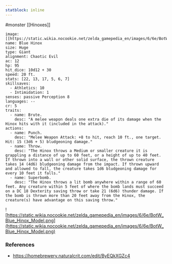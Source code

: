 ```yaml
---
statblock: inline
---
```

#monster [[Hinoxes]]

```statblock
image: [[https://static.wikia.nocookie.net/zelda_gamepedia_en/images/6/6e/BotW_Blue_Hinox_Model.png]]
name: Blue Hinox
size: Huge
type: Giant
alignment: Chaotic Evil
ac: 12
hp: 95
hit_dice: 10d12 + 30
speed: 20 ft.
stats: [22, 13, 17, 5, 6, 7]
skillsaves:
  - Athletics: 10
  - Intimidation: 1
senses: passive Perception 8
languages: --
cr: 5
traits:
  - name: Brute.
    desc: "A melee weapon deals one extra die of its damage when the Hinox hits with it (included in the attack)."
actions:
  - name: Punch.
    desc: "Melee Weapon Attack: +8 to hit, reach 10 ft., one target. Hit: 15 (3d6 + 5) bludgeoning damage."
  - name: Throw.
    desc: "The Hinox throws a Medium or smaller creature it is grappling a distance of up to 60 feet, or a height of up to 40 feet. If thrown into a wall or other solid surface, the thrown creature takes 14 (4d6) bludgeoning damage from the impact. If thrown upward and allowed to fall, the creature takes 1d6 bludgeoning damage for every 10 feet it falls."
  - name: Superbomb.
    desc: "The Hinox throws a lit bomb anywhere within a range of 60 feet. Any creature within 5 feet of where the bomb lands must succeed on a DC 18 Dexterity saving throw or take 21 (6d6) thunder damage. If the bomb is thrown more than 20 feet away from the Hinox, the creature(s) have advantage on this saving throw."
```

![https://static.wikia.nocookie.net/zelda_gamepedia_en/images/6/6e/BotW_Blue_Hinox_Model.png](https://static.wikia.nocookie.net/zelda_gamepedia_en/images/6/6e/BotW_Blue_Hinox_Model.png)

### References

* https://homebrewery.naturalcrit.com/edit/ByEQkXGZc4
